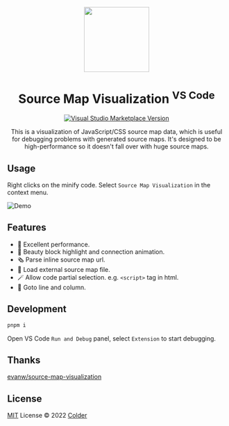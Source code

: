 <p align="center">
<img src="https://raw.githubusercontent.com/cncolder/vscode-source-map-visualization/main/res/icon.png" height="150">
</p>

<h1 align="center">Source Map Visualization <sup>VS Code</sup></h1>

<p align="center">
<a href="https://marketplace.visualstudio.com/items?itemName=colder.source-map-visualization" target="__blank"><img src="https://img.shields.io/visual-studio-marketplace/v/colder.source-map-visualization.svg?label=VS%20Code%20Marketplace&logo=visual-studio-code" alt="Visual Studio Marketplace Version" /></a>
</p>

<p align="center">
This is a visualization of JavaScript/CSS source map data, which is useful for debugging problems with generated source maps. It's designed to be high-performance so it doesn't fall over with huge source maps.
</p>

## Usage

Right clicks on the minify code. Select `Source Map Visualization` in the context menu.

![Demo](https://raw.githubusercontent.com/cncolder/vscode-source-map-visualization/main/docs/demo.gif)

## Features

- 🚀 Excellent performance.
- 💞 Beauty block highlight and connection animation.
- 🗞 Parse inline source map url.
- 🔗 Load external source map file.
- 🪄 Allow code partial selection. e.g. `<script>` tag in html.
- 🎯 Goto line and column.

## Development

```bash
pnpm i
```

Open VS Code `Run and Debug` panel, select `Extension` to start debugging.

## Thanks

[evanw/source-map-visualization](https://github.com/evanw/source-map-visualization)

## License

[MIT](./LICENSE) License © 2022 [Colder](https://github.com/cncolder)
